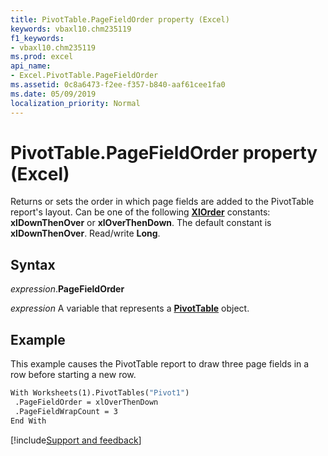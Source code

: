 ```yaml
---
title: PivotTable.PageFieldOrder property (Excel)
keywords: vbaxl10.chm235119
f1_keywords:
- vbaxl10.chm235119
ms.prod: excel
api_name:
- Excel.PivotTable.PageFieldOrder
ms.assetid: 0c8a6473-f2ee-f357-b840-aaf61cee1fa0
ms.date: 05/09/2019
localization_priority: Normal
---
```



# PivotTable.PageFieldOrder property (Excel)

Returns or sets the order in which page fields are added to the PivotTable report's layout. Can be one of the following **[XlOrder](Excel.XlOrder.md)** constants: **xlDownThenOver** or **xlOverThenDown**. The default constant is **xlDownThenOver**. Read/write **Long**.


## Syntax

_expression_.**PageFieldOrder**

_expression_ A variable that represents a **[PivotTable](Excel.PivotTable.md)** object.


## Example

This example causes the PivotTable report to draw three page fields in a row before starting a new row.

```vb
With Worksheets(1).PivotTables("Pivot1") 
 .PageFieldOrder = xlOverThenDown 
 .PageFieldWrapCount = 3 
End With
```




[!include[Support and feedback](~/includes/feedback-boilerplate.md)]